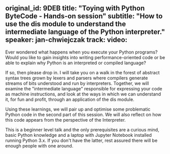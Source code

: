 original_id: 9DEB
title: "Toying with Python ByteCode - Hands-on session"
subtitle: "How to use the dis module to understand the intermediate language of the Python interpreter."
speaker: jan-chwiejczak
track: 
video:
---
Ever wondered what happens when you execute your Python programs? Would you like to gain insights into writing performance-oriented code or be able to explain why  Python is an interpreted or compiled language?  
 
If so,  then please drop in. I will take you on a walk in the forest of abstract syntax trees grown by lexers and parsers where compilers generate streams of bits understood and run by interpreters. Together, we will examine the "intermediate language" responsible for expressing your code as machine instructions, and look at the ways in which we can understand it, for fun and profit, through an application of the dis module.  
 
Using these learnings, we will pair up and optimise some problematic Python code in the second part of this session. We will also reflect on how this code appears from the perspective of the Interpreter. 
 
This is a beginner level talk and the only prerequisites are a curious mind, basic Python knowledge and a laptop with Jupyter Notebook installed running Python 3.x. If you don't have the latter, rest assured there will be enough people with one around.